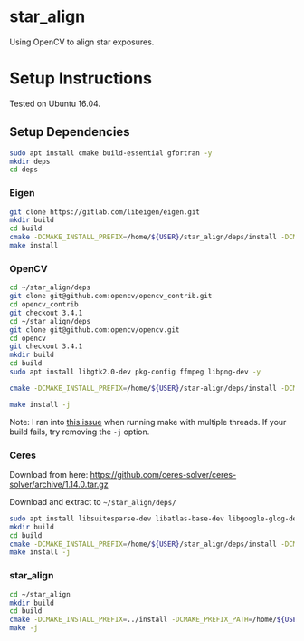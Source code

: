 # star_align
Using OpenCV to align star exposures.

# Setup Instructions

Tested on Ubuntu 16.04.

## Setup Dependencies

```Bash
sudo apt install cmake build-essential gfortran -y
mkdir deps
cd deps
```

### Eigen
```Bash
git clone https://gitlab.com/libeigen/eigen.git
mkdir build
cd build
cmake -DCMAKE_INSTALL_PREFIX=/home/${USER}/star_align/deps/install -DCMAKE_BUILD_TYPE=Release -DEIGEN_INCLUDE_DIR:PATH=/home/blake/star_align/deps/install/include/eigen3 ..
make install
```

### OpenCV
```Bash
cd ~/star_align/deps
git clone git@github.com:opencv/opencv_contrib.git
cd opencv_contrib
git checkout 3.4.1
cd ~/star_align/deps
git clone git@github.com:opencv/opencv.git
cd opencv
git checkout 3.4.1
mkdir build
cd build
sudo apt install libgtk2.0-dev pkg-config ffmpeg libpng-dev -y
```
```Bash
cmake -DCMAKE_INSTALL_PREFIX=/home/${USER}/star-align/deps/install -DCMAKE_PREFIX_PATH=/home/${USER}/star_align/deps/install -DOPENCV_EXTRA_MODULES_PATH=/home/${USER}/star_align/deps/opencv_contrib/modules -DCMAKE_BUILD_TYPE=Release -DBUILD_TESTS=OFF -DBUILD_PERF_TESTS=OFF -DBUILD_EXAMPLES=OFF -DBUILD_DOC=OFF -DOPENCV_ENABLE_NONFREE=ON ..

make install -j
```
Note: I ran into [this issue](https://github.com/opencv/opencv/issues/7636) when running make with multiple threads. If your build fails, try removing the `-j` option.

### Ceres
Download from here: https://github.com/ceres-solver/ceres-solver/archive/1.14.0.tar.gz

Download and extract to `~/star_align/deps/`
```Bash
sudo apt install libsuitesparse-dev libatlas-base-dev libgoogle-glog-dev -y
mkdir build
cd build
cmake -DCMAKE_INSTALL_PREFIX=/home/${USER}/star_align/deps/install -DCMAKE_PREFIX_PATH=/home/${USER}/star_align/deps/install -DCMAKE_BUILD_TYPE=Release -DBUILD_TESTING=OFF -DBUILD_SHARED_LIBS=ON -DBUILD_EXAMPLES=OFF -DBUILD_DOCUMENTATION=OFF ..
make install -j
```

### star_align
```Bash
cd ~/star_align
mkdir build
cd build
cmake -DCMAKE_INSTALL_PREFIX=../install -DCMAKE_PREFIX_PATH=/home/${USER}/star_align/deps/install -DCMAKE_BUILD_TYPE=Release ..
make -j
```
